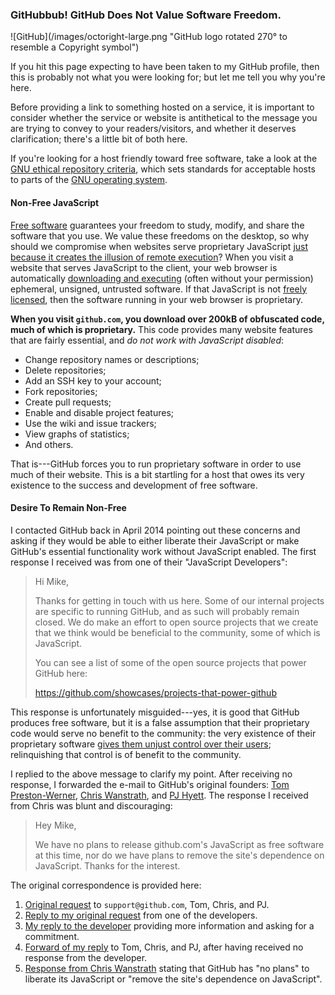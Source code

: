 ### GitHubbub!  GitHub Does Not Value Software Freedom.

<div class="inline-img octoflop">
  ![GitHub](/images/octoright-large.png "GitHub logo rotated 270° to resemble a Copyright symbol")
</div>

If you hit this page expecting to have been taken to my GitHub profile,
  then this is probably not what you were looking for;
    but let me tell you why you're here.

Before providing a link to something hosted on a service,
  it is important to consider whether the service or website is antithetical
  to the message you are trying to convey to your readers/visitors,
    and whether it deserves clarification;
   there's a little bit of both here.

If you're looking for a host friendly toward free software,
  take a look at the [GNU ethical repository criteria][gnu-repo],
    which sets standards for acceptable hosts to parts of the
    [GNU operating system][gnu].


#### Non-Free JavaScript
[Free software][freesw] guarantees your freedom to study,
  modify,
  and share the software that you use.
We value these freedoms on the desktop,
  so why should we compromise when websites serve proprietary JavaScript
  [just because it creates the illusion of remote execution][whyfreejs]?
When you visit a website that serves JavaScript to the client,
  your web browser is automatically [downloading and executing][jstrap]
  (often without your permission) ephemeral, unsigned, untrusted software.
If that JavaScript is not [freely licensed][librejs],
  then the software running in your web browser is proprietary.

**When you visit `github.com`,
  you download over 200kB of obfuscated code,
  much of which is proprietary.**
This code provides many website features that are fairly essential,
  and *do not work with JavaScript disabled*:

- Change repository names or descriptions;
- Delete repositories;
- Add an SSH key to your account;
- Fork repositories;
- Create pull requests;
- Enable and disable project features;
- Use the wiki and issue trackers;
- View graphs of statistics;
- And others.

That is---GitHub forces you to run proprietary software in order to use much
  of their website.
This is a bit startling for a host that owes its very existence to the
  success and development of free software.

#### Desire To Remain Non-Free
I contacted GitHub back in April 2014 pointing out these concerns and
  asking if they would be able to either liberate their JavaScript or make
  GitHub's essential functionality work without JavaScript enabled.
The first response I received was from one of their "JavaScript Developers":

> Hi Mike,
>
> Thanks for getting in touch with us here. Some of our internal projects are
> specific to running GitHub, and as such will probably remain closed. We do
> make an effort to open source projects that we create that we think would be
> beneficial to the community, some of which is JavaScript.
>
> You can see a list of some of the open source projects that power GitHub
> here:
>
> https://github.com/showcases/projects-that-power-github

This response is unfortunately misguided---yes,
  it is good that GitHub produces free software,
    but it is a false assumption that their proprietary code would serve no
    benefit to the community:
      the very existence of their proprietary software [gives them unjust
        control over their users][unjust];
          relinquishing that control is of benefit to the community.

I replied to the above message to clarify my point.
After receiving no response,
  I forwarded the e-mail to GitHub's original founders:
    [Tom Preston-Werner][tom],
    [Chris Wanstrath][chris],
    and [PJ Hyett][pj].
The response I received from Chris was blunt and discouraging:

> Hey Mike,
>
> We have no plans to release github.com's JavaScript as free software at
> this time, nor do we have plans to remove the site's dependence on
> JavaScript. Thanks for the interest.

The original correspondence is provided here:

1. [Original request][gh-request] to `support@github.com`, Tom, Chris, and
  PJ.
2. [Reply to my original request][gh-request-reply] from one of the developers.
3. [My reply to the developer][gh-request2] providing more information and
   asking for a commitment.
4. [Forward of my reply][gh-request3] to Tom, Chris, and PJ, after having
  received no response from the developer.
5. [Response from Chris Wanstrath][gh-request3-reply] stating that GitHub
   has "no plans" to liberate its JavaScript or "remove the site's
   dependence on JavaScript".


[gnu-repo]: https://www.gnu.org/software/repo-criteria.html
[gnu]: https://www.gnu.org/gnu/gnu.html
[freesw]: https://www.gnu.org/philosophy/free-sw.html
[whyfreejs]: https://www.gnu.org/software/easejs/whyfreejs.html
[jstrap]: https://www.gnu.org/philosophy/javascript-trap.html
[librejs]: https://www.gnu.org/software/librejs/free-your-javascript.html
[unjust]: https://www.gnu.org/philosophy/free-software-even-more-important.html
[tom]: https://github.com/mojombo
[chris]: https://github.com/defunkt
[pj]: https://github.com/pjhyett

[gh-request]: /docs/gh/email-request.txt
[gh-request-reply]: /docs/gh/email-request-reply.txt
[gh-request2]: /docs/gh/email-request2.txt
[gh-request3]: /docs/gh/email-request3.txt
[gh-request3-reply]: /docs/gh/email-request3-reply.txt
